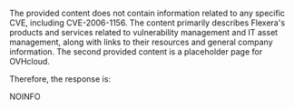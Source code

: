 The provided content does not contain information related to any specific CVE, including CVE-2006-1156. The content primarily describes Flexera's products and services related to vulnerability management and IT asset management, along with links to their resources and general company information. The second provided content is a placeholder page for OVHcloud.

Therefore, the response is:

NOINFO